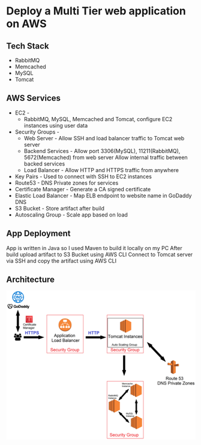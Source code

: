 # Deploy a Multi Tier web application on AWS

## Tech Stack
* RabbitMQ
* Memcached
* MySQL
* Tomcat

## AWS Services
* EC2 -
	* RabbitMQ, MySQL, Memcached and Tomcat, configure EC2 instances using user data
* Security Groups -
	* Web Server - Allow SSH and load balancer traffic to Tomcat web server
	* Backend Services - Allow port 3306(MySQL), 11211(RabbitMQ), 5672(Memcached) from web server
   		     Allow internal traffic between backed services
	* Load Balancer - Allow HTTP and HTTPS traffic from anywhere
* Key Pairs - Used to connect with SSH to EC2 instances
* Route53 - DNS Private zones for services
* Certificate Manager - Generate a CA signed certificate 
* Elastic Load Balancer - Map ELB endpoint to website name in GoDaddy DNS
* S3 Bucket - Store artifact after build
* Autoscaling Group - Scale app based on load

## App Deployment
App is written in Java so I used Maven to build it locally on my PC
After build upload artifact to S3 Bucket using AWS CLI
Connect to Tomcat server via SSH and copy the artifact using AWS CLI
	

## Architecture
![alt text](https://github.com/erikGav/devops-training/blob/main/Lift%26Shift/Architecture.png?raw=true)
